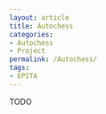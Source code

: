 ```yaml
---
layout: article
title: Autochess
categories:
- Autochess
- Project
permalink: /Autochess/
tags:
- EPITA
---
```


TODO
